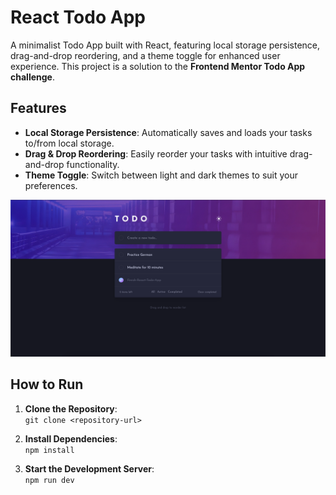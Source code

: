 # React Todo App

A minimalist Todo App built with React, featuring local storage persistence, drag-and-drop reordering, and a theme toggle for enhanced user experience. This project is a solution to the **Frontend Mentor Todo App challenge**.

## Features

- **Local Storage Persistence**: Automatically saves and loads your tasks to/from local storage.
- **Drag & Drop Reordering**: Easily reorder your tasks with intuitive drag-and-drop functionality.
- **Theme Toggle**: Switch between light and dark themes to suit your preferences.

![Todo App](screenshot.png?raw=true "Todo App")

## How to Run

1. **Clone the Repository**:  
   `git clone <repository-url>`

2. **Install Dependencies**:  
   `npm install`

3. **Start the Development Server**:  
   `npm run dev`
